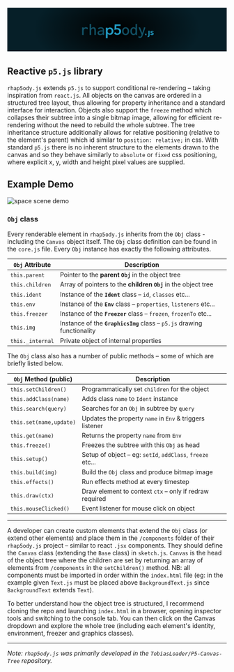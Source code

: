 ![rhap5ody logo](imgs/rhapsody-blue-long.png)

## Reactive `p5.js` library

`rhap5ody.js` extends `p5.js` to support conditional re-rendering – taking inspiration from `react.js`. All objects on the canvas are ordered in a structured tree layout, thus allowing for property inheritance and a standard interface for interaction. Objects also support the `freeze` method which collapses their subtree into a single bitmap image, allowing for efficient re-rendering without the need to rebuild the whole subtree. The tree inheritance structure additionally allows for relative positioning (relative to the element's parent) which id similar to `position: relative;` in css. With standard `p5.js` there is no inherent structure to the elements drawn to the canvas and so they behave similarly to `absolute` or `fixed` css positioning, where explicit x, y, width and height pixel values are supplied.

## Example Demo

![space scene demo](imgs/earth-demo-scene.png)

### `Obj` class

Every renderable element in `rhap5ody.js` inherits from the `Obj` class - including the `Canvas` object itself. The `Obj` class definition can be found in the `core.js` file. Every `Obj` instance has exactly the following attributes.

| `Obj` Attribute  | Description                                                             |
| ---------------- | ----------------------------------------------------------------------- |
| `this.parent`    | Pointer to the **parent `Obj`** in the object tree                      |
| `this.children`  | Array of pointers to the **children `Obj`** in the object tree          |
| `this.ident`     | Instance of the **`Ident`** class – `id`, `classes` etc...              |
| `this.env`       | Instance of the **`Env`** class – `properties`, `listeners` etc...      |
| `this.freezer`   | Instance of the **`Freezer`** class – `frozen`, `frozenTo` etc...       |
| `this.img`       | Instance of the **`GraphicsImg`** class – `p5.js` drawing functionality |
| `this._internal` | Private object of internal properties                                   |

The `Obj` class also has a number of public methods – some of which are briefly listed below.

| `Obj` Method (public)   | Description                                                |
| ----------------------- | ---------------------------------------------------------- |
| `this.setChildren()`    | Programmatically set `children` for the object             |
| `this.addClass(name)`   | Adds class `name` to `Ident` instance                      |
| `this.search(query)`    | Searches for an `Obj` in subtree by `query`                |
| `this.set(name,update)` | Updates the property `name` in `Env` & triggers listener   |
| `this.get(name)`        | Returns the property `name` from `Env`                     |
| `this.freeze()`         | Freezes the subtree with this `Obj` as head                |
| `this.setup()`          | Setup of object – eg: `setId`, `addClass`, `freeze` etc... |
| `this.build(img)`       | Build the `Obj` class and produce bitmap image             |
| `this.effects()`        | Run effects method at every timestep                       |
| `this.draw(ctx)`        | Draw element to context `ctx` – only if redraw required    |
| `this.mouseClicked()`   | Event listener for mouse click on object                   |

---

A developer can create custom elements that extend the `Obj` class (or extend other elements) and place them in the `/components` folder of their `rhap5ody.js` project – similar to react `.jsx` components. They should define the `Canvas` class (extending the `Base` class) in `sketch.js`. `Canvas` is the head of the object tree where the children are set by returning an array of elements from `/components` in the `setChildren()` method. NB: all components must be imported in order within the `index.html` file (eg: in the example given `Text.js` must be placed above `BackgroundText.js` since `BackgroundText` extends `Text`).

To better understand how the object tree is structured, I recommend cloning the repo and launching `index.html` in a browser, opening inspector tools and switching to the console tab. You can then click on the Canvas dropdown and explore the whole tree (including each element's identity, environment, freezer and graphics classes).

---

_Note: `rhap5ody.js` was primarily developed in the `TobiasLoader/P5-Canvas-Tree` repository._
